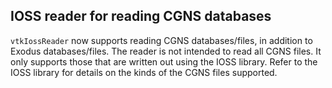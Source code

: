 ## IOSS reader for reading CGNS databases

`vtkIossReader` now supports reading CGNS databases/files, in addition to
Exodus databases/files. The reader is not intended to read all CGNS files. It
only supports those that are written out using the IOSS library. Refer to the
IOSS library for details on the kinds of the CGNS files supported.
